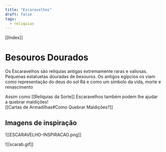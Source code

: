 ```yaml
---
title: "Escaravelhos"
draft: false
tags:
  - reliquias
---
```

[[Index]]

# Besouros Dourados

Os Escaravelhos são relíquias antigas extremamente raras e valiosas.  
Pequenas estatuetas douradas de besouros. Os antigos egípcios os viam como representação do deus do sol Rá e como um símbolo da vida, morte e renascimento  

Assim como [[Relíquias da Sorte]] Escaravelhos também podem lhe ajudar a quebrar maldições!  
[[Cartas de Armadilhas#Como Quebrar Maldições?]]  
## Imagens de inspiração

![[ESCARAVELHO-INSPIRACAO.png]]

![[scarab.gif]]

